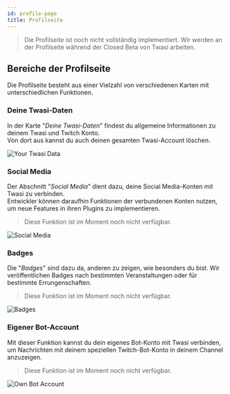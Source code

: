 ```yaml
---
id: profile-page
title: Profilseite
---
```


> Die Profilseite ist noch nicht vollständig implementiert. 
Wir werden an der Profilseite während der Closed Beta von Twasi arbeiten.

## Bereiche der Profilseite

Die Profilseite besteht aus einer Vielzahl von verschiedenen Karten mit unterschiedlichen Funktionen.

### Deine Twasi-Daten

In der Karte "*Deine Twasi-Daten*" findest du allgemeine Informationen zu deinem Twasi und Twitch Konto.  
Von dort aus kannst du auch deinen gesamten Twasi-Account löschen.

![Your Twasi Data](/img/userdocs/twasi-panel/profile-page/your-twasi-data.png)

### Social Media

Der Abschnitt "*Social Media*" dient dazu, deine Social Media-Konten mit Twasi zu verbinden.  
Entwickler können daraufhin Funktionen der verbundenen Konten nutzen, um neue Features in ihren Plugins zu implementieren.

> Diese Funktion ist im Moment noch nicht verfügbar.

![Social Media](/img/userdocs/twasi-panel/profile-page/social-media.png)

### Badges

Die "*Badges*" sind dazu da, anderen zu zeigen, wie besonders du bist. Wir veröffentlichen Badges nach bestimmten Veranstaltungen oder für bestimmte Errungenschaften.

> Diese Funktion ist im Moment noch nicht verfügbar.

![Badges](/img/userdocs/twasi-panel/profile-page/badges.png)

### Eigener Bot-Account

Mit dieser Funktion kannst du dein eigenes Bot-Konto mit Twasi verbinden, um Nachrichten mit deinem speziellen Twitch-Bot-Konto in deinem Channel anzuzeigen.

> Diese Funktion ist im Moment noch nicht verfügbar.

![Own Bot Account](/img/userdocs/twasi-panel/profile-page/bot-account.png)

